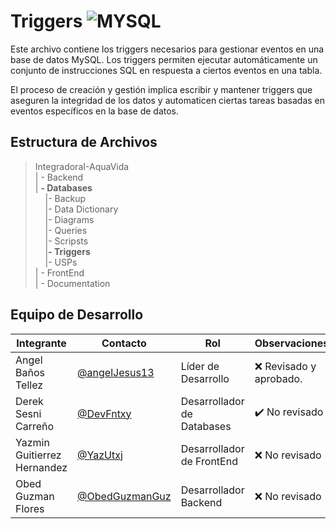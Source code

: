 # Triggers ![MYSQL](https://img.shields.io/badge/MySQL-00000F?style=for-the-badge&logo=mysql&logoColor=white)

Este archivo contiene los triggers necesarios para gestionar eventos en una base de datos MySQL. Los triggers permiten ejecutar automáticamente un conjunto de instrucciones SQL en respuesta a ciertos eventos en una tabla.

El proceso de creación y gestión implica escribir y mantener triggers que aseguren la integridad de los datos y automaticen ciertas tareas basadas en eventos específicos en la base de datos.

## Estructura de Archivos

> IntegradoraI-AquaVida<br>
> | - Backend <br> 
> | **- Databases**<br>
&nbsp;&nbsp;&nbsp;&nbsp;|- Backup<br>
&nbsp;&nbsp;&nbsp;&nbsp;|- Data Dictionary<br>
&nbsp;&nbsp;&nbsp;&nbsp;|- Diagrams<br>
&nbsp;&nbsp;&nbsp;&nbsp;|- Queries<br>
&nbsp;&nbsp;&nbsp;&nbsp;|- Scripsts<br>
&nbsp;&nbsp;&nbsp;&nbsp;|**- Triggers**<br>
&nbsp;&nbsp;&nbsp;&nbsp;|- USPs<br>
> | - FrontEnd <br>
> | - Documentation<br>
## Equipo de Desarrollo

|Integrante|Contacto|Rol|Observaciones|
|------------|--------|---|---|
|Angel Baños Tellez|[@angelJesus13](https://github.com/angelJesus13)|Líder de Desarrollo|❌ Revisado y aprobado.|
|Derek Sesni Carreño|[@DevFntxy](https://github.com/DevFntxy)|Desarrollador de Databases|✔️ No revisado|
|Yazmin Guitierrez Hernandez|[@YazUtxj](https://github.com/YazUtxj)|Desarrollador de FrontEnd|❌ No revisado|
|Obed Guzman Flores|[@ObedGuzmanGuz](https://github.com/ObedGuzmanGuz)|Desarrollador Backend|❌ No revisado|